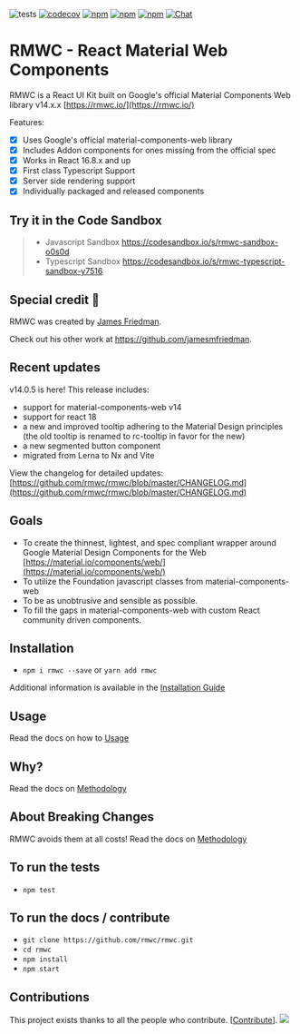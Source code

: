 ![tests](https://github.com/rmwc/rmwc/actions/workflows/unit-test.yml/badge.svg)
[![codecov](https://codecov.io/gh/rmwc/rmwc/branch/master/graph/badge.svg)](https://codecov.io/gh/rmwc/rmwc)
[![npm](https://img.shields.io/npm/v/rmwc.svg)](https://www.npmjs.com/package/rmwc)
[![npm](https://img.shields.io/npm/dm/@rmwc/base.svg)](https://www.npmjs.com/package/rmwc)
[![npm](https://img.shields.io/npm/l/rmwc.svg)](https://github.com/rmwc/rmwc/blob/master/LICENSE)
[![Chat](https://img.shields.io/discord/490680848979591168.svg)](https://discord.gg/4BSUxCW)

# RMWC - React Material Web Components

RMWC is a React UI Kit built on Google's official Material Components Web library v14.x.x
[https://rmwc.io/](https://rmwc.io/)

Features:

- [x] Uses Google's official material-components-web library
- [x] Includes Addon components for ones missing from the official spec
- [x] Works in React 16.8.x and up
- [x] First class Typescript Support
- [x] Server side rendering support
- [x] Individually packaged and released components

## Try it in the Code Sandbox

> - Javascript Sandbox https://codesandbox.io/s/rmwc-sandbox-o0s0d
> - Typescript Sandbox https://codesandbox.io/s/rmwc-typescript-sandbox-y7516

## Special credit 🥇

RMWC was created by [James Friedman](https://github.com/jamesmfriedman).

Check out his other work at https://github.com/jamesmfriedman.

## Recent updates

v14.0.5 is here! This release includes:

- support for material-components-web v14
- support for react 18
- a new and improved tooltip adhering to the Material Design principles (the old tooltip is renamed to rc-tooltip in favor for the new)
- a new segmented button component
- migrated from Lerna to Nx and Vite

View the changelog for detailed updates: [https://github.com/rmwc/rmwc/blob/master/CHANGELOG.md](https://github.com/rmwc/rmwc/blob/master/CHANGELOG.md)

## Goals

- To create the thinnest, lightest, and spec compliant wrapper around Google
  Material Design Components for the Web
  [https://material.io/components/web/](https://material.io/components/web/)
- To utilize the Foundation javascript classes from material-components-web
- To be as unobtrusive and sensible as possible.
- To fill the gaps in material-components-web with custom React community driven components.

## Installation

- `npm i rmwc --save` or `yarn add rmwc`

Additional information is available in the [Installation Guide](https://rmwc.io/installation)

## Usage

Read the docs on how to [Usage](https://rmwc.io/usage)

## Why?

Read the docs on [Methodology](https://rmwc.io/methodology)

## About Breaking Changes

RMWC avoids them at all costs!
Read the docs on [Methodology](https://rmwc.io/methodology)

## To run the tests

- `npm test`

## To run the docs / contribute

- `git clone https://github.com/rmwc/rmwc.git`
- `cd rmwc`
- `npm install`
- `npm start`

## Contributions

This project exists thanks to all the people who contribute. [[Contribute](CONTRIBUTING.md)].
<a href="https://github.com/rmwc/rmwc/graphs/contributors">
<img src="https://contrib.rocks/image?repo=rmwc/rmwc" />
</a>
